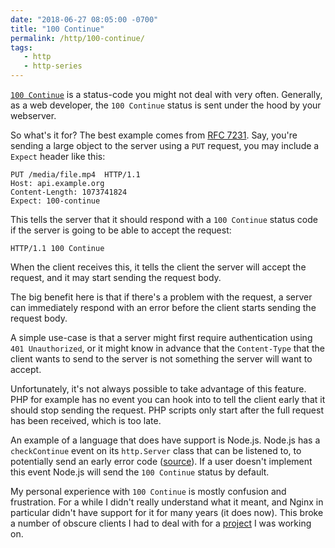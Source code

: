 ```yaml
---
date: "2018-06-27 08:05:00 -0700"
title: "100 Continue"
permalink: /http/100-continue/
tags:
   - http
   - http-series
---
```


[`100 Continue`][1] is a status-code you might not deal with very often.
Generally, as a web developer, the `100 Continue` status is sent under
the hood by your webserver.

So what's it for? The best example comes from [RFC 7231][2]. Say, you're
sending a large object to the server using a `PUT` request, you may
include a `Expect` header like this:

```http
PUT /media/file.mp4  HTTP/1.1
Host: api.example.org
Content-Length: 1073741824
Expect: 100-continue
```

This tells the server that it should respond with a `100 Continue` status code
if the server is going to be able to accept the request:

```http
HTTP/1.1 100 Continue
```

When the client receives this, it tells the client the server will accept the
request, and it may start sending the request body.

The big benefit here is that if there's a problem with the request, a server
can immediately respond with an error before the client starts sending the
request body.

A simple use-case is that a server might first require authentication
using `401 Unauthorized`, or it might know in advance that the `Content-Type`
that the client wants to send to the server is not something the server will
want to accept.

Unfortunately, it's not always possible to take advantage of this feature.
PHP for example has no event you can hook into to tell the client early that
it should stop sending the request. PHP scripts only start after the full
request has been received, which is too late.

An example of a language that does have support is Node.js. Node.js has a
`checkContinue` event on its `http.Server` class that can be listened to, to
potentially send an early error code ([source][3]). If a user doesn't implement
this event Node.js will send the `100 Continue` status by default.

My personal experience with `100 Continue` is mostly confusion and frustration.
For a while I didn't really understand what it meant, and Nginx in particular
didn't have support for it for many years (it does now). This broke a number
of obscure clients I had to deal with for a [project][4] I was working on.

[1]: https://tools.ietf.org/html/rfc7231#section-6.2.1
[2]: https://tools.ietf.org/html/rfc7231#section-5.1.1
[3]: https://nodejs.org/api/http.html#http_event_checkcontinue
[4]: http://sabre.io/
